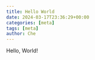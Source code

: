 ```yaml
---
title: Hello World
date: 2024-03-17T23:36:29+00:00
categories: [meta]
tags: [meta]
author: Che
---
```


Hello, World!
